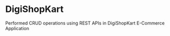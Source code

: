 # DigiShopKart
Performed CRUD operations using REST APIs in  DigiShopKart E-Commerce Application 


